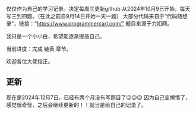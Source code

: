 仅仅作为自己的学习记录。决定每周三更新github
从2024年10月9日开始，每天写三到四题。（在此之前自9月14日开始一天一题）
大部分代码来自于“代码随想录”，链接：“https://www.programmercarl.com/”
题目来源于力扣网。

我只是一个小小白，希望能逐渐提高自己。

当前进度：完成 链表 章节。

欢迎各位大佬指正。


## 更新
现在是2024年12月7日，已经有两个月没有写题目了😥😥😥
因为自己变懒惰了，感觉很奇怪，之后会继续更新的！！就当是给自己的记录了。